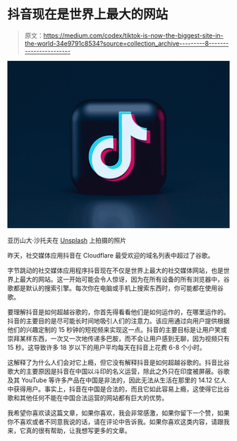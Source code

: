 # 抖音现在是世界上最大的网站

> 原文：<https://medium.com/codex/tiktok-is-now-the-biggest-site-in-the-world-34e9791c8534?source=collection_archive---------8----------------------->

![](img/dc48ae973b3923742ea0269274542c6e.png)

亚历山大·沙托夫在 [Unsplash](https://unsplash.com?utm_source=medium&utm_medium=referral) 上拍摄的照片

昨天，社交媒体应用抖音在 Cloudflare 最受欢迎的域名列表中超过了谷歌。

字节跳动的社交媒体应用程序抖音现在不仅是世界上最大的社交媒体网站，也是世界上最大的网站。这一开始可能会令人惊讶，因为在所有设备的所有浏览器中，谷歌都是默认的搜索引擎。每次你在电脑或手机上搜索东西时，你可能都在使用谷歌。

要理解抖音是如何超越谷歌的，你首先得看看他们是如何运作的，在哪里运作的。抖音的主要目的是尽可能长时间地吸引人们的注意力。该应用通过向用户提供根据他们的兴趣定制的 15 秒钟的短视频来实现这一点。抖音的主要目标是让用户笑或崇拜某样东西，一次又一次地传递多巴胺，而不会让用户感到无聊，因为视频只有 15 秒。这导致许多 18 岁以下的用户平均每天在抖音上花费 6-8 个小时。

这解释了为什么人们会对它上瘾，但它没有解释抖音是如何超越谷歌的。抖音比谷歌大的主要原因是抖音在中国以斗印的名义运营，除此之外只在印度被屏蔽。谷歌及其 YouTube 等许多产品在中国是非法的，因此无法从生活在那里的 14.12 亿人中获得用户。事实上，抖音在中国是合法的，而且它如此容易上瘾，这使得它比谷歌和其他任何不能在中国合法运营的网站都有巨大的优势。

我希望你喜欢读这篇文章，如果你喜欢，我会非常感激，如果你留下一个赞，如果你不喜欢或者不同意我说的话，请在评论中告诉我。如果你喜欢这类内容，请跟我来，它真的很有帮助，让我想写更多的文章。